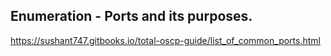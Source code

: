 ## Enumeration - Ports and its purposes.

https://sushant747.gitbooks.io/total-oscp-guide/list_of_common_ports.html
